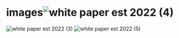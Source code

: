 # images![white paper est 2022 (4)](https://user-images.githubusercontent.com/113330194/192484538-bdd43a1e-7df8-408f-afb8-11ba5edf52a7.png)
![white paper est 2022 (3)](https://user-images.githubusercontent.com/113330194/192487648-a97b3a0c-9ad4-4929-85ca-96792e23c0cc.png)
![white paper est 2022 (5)](https://user-images.githubusercontent.com/113330194/192488795-16b8a375-f436-4df2-84dd-5112a75c9f38.png)
